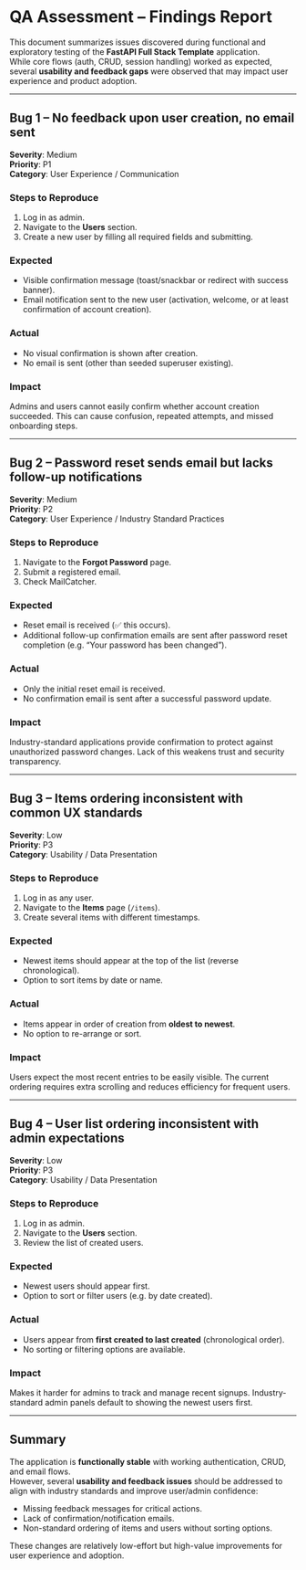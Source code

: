 # QA Assessment – Findings Report

This document summarizes issues discovered during functional and exploratory testing of the **FastAPI Full Stack Template** application.  
While core flows (auth, CRUD, session handling) worked as expected, several **usability and feedback gaps** were observed that may impact user experience and product adoption.

---

## Bug 1 – No feedback upon user creation, no email sent

**Severity**: Medium  
**Priority**: P1  
**Category**: User Experience / Communication

### Steps to Reproduce

1. Log in as admin.
2. Navigate to the **Users** section.
3. Create a new user by filling all required fields and submitting.

### Expected

- Visible confirmation message (toast/snackbar or redirect with success banner).
- Email notification sent to the new user (activation, welcome, or at least confirmation of account creation).

### Actual

- No visual confirmation is shown after creation.
- No email is sent (other than seeded superuser existing).

### Impact

Admins and users cannot easily confirm whether account creation succeeded. This can cause confusion, repeated attempts, and missed onboarding steps.

---

## Bug 2 – Password reset sends email but lacks follow-up notifications

**Severity**: Medium  
**Priority**: P2  
**Category**: User Experience / Industry Standard Practices

### Steps to Reproduce

1. Navigate to the **Forgot Password** page.
2. Submit a registered email.
3. Check MailCatcher.

### Expected

- Reset email is received (✅ this occurs).
- Additional follow-up confirmation emails are sent after password reset completion (e.g. “Your password has been changed”).

### Actual

- Only the initial reset email is received.
- No confirmation email is sent after a successful password update.

### Impact

Industry-standard applications provide confirmation to protect against unauthorized password changes. Lack of this weakens trust and security transparency.

---

## Bug 3 – Items ordering inconsistent with common UX standards

**Severity**: Low  
**Priority**: P3  
**Category**: Usability / Data Presentation

### Steps to Reproduce

1. Log in as any user.
2. Navigate to the **Items** page (`/items`).
3. Create several items with different timestamps.

### Expected

- Newest items should appear at the top of the list (reverse chronological).
- Option to sort items by date or name.

### Actual

- Items appear in order of creation from **oldest to newest**.
- No option to re-arrange or sort.

### Impact

Users expect the most recent entries to be easily visible. The current ordering requires extra scrolling and reduces efficiency for frequent users.

---

## Bug 4 – User list ordering inconsistent with admin expectations

**Severity**: Low  
**Priority**: P3  
**Category**: Usability / Data Presentation

### Steps to Reproduce

1. Log in as admin.
2. Navigate to the **Users** section.
3. Review the list of created users.

### Expected

- Newest users should appear first.
- Option to sort or filter users (e.g. by date created).

### Actual

- Users appear from **first created to last created** (chronological order).
- No sorting or filtering options are available.

### Impact

Makes it harder for admins to track and manage recent signups. Industry-standard admin panels default to showing the newest users first.

---

## Summary

The application is **functionally stable** with working authentication, CRUD, and email flows.  
However, several **usability and feedback issues** should be addressed to align with industry standards and improve user/admin confidence:

- Missing feedback messages for critical actions.
- Lack of confirmation/notification emails.
- Non-standard ordering of items and users without sorting options.

These changes are relatively low-effort but high-value improvements for user experience and adoption.
